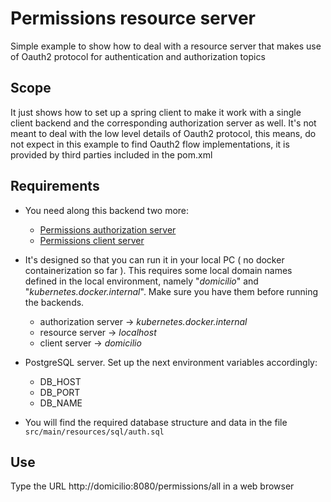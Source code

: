 # Permissions resource server

Simple example to show how to deal with a resource server that makes use of Oauth2 protocol for authentication and authorization topics

## Scope

It just shows how to set up a spring client to make it work with a single client backend and the corresponding authorization
server as well. It's not meant to deal with the low level details of Oauth2 protocol, this means, do
not expect in this example to find Oauth2 flow implementations, it is provided by third parties included in the pom.xml

## Requirements

* You need along this backend two more:
  * [Permissions authorization server](https://github.com/cmedinaa/authorizationserver.git)
  * [Permissions client server](https://github.com/cmedinaa/permissionclient.git)
* It's designed so that you can run it in your local PC ( no docker containerization so far ). This requires some local domain
  names defined in the local environment, namely "_domicilio_" and "_kubernetes.docker.internal_". Make sure you have them before running the backends.
  * authorization server -> _kubernetes.docker.internal_
  * resource server -> _localhost_
  * client server -> _domicilio_

* PostgreSQL server. Set up the next environment variables accordingly:
  * DB_HOST
  * DB_PORT
  * DB_NAME

* You will find the required database structure and data in the file `src/main/resources/sql/auth.sql`

## Use
Type the URL http://domicilio:8080/permissions/all in a web browser
